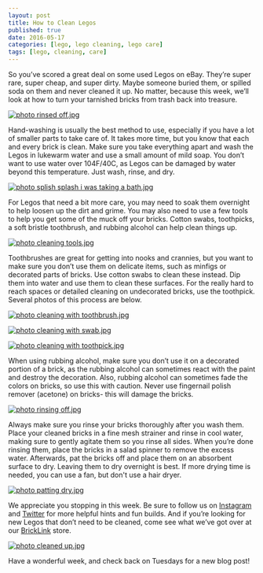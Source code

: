 ```yaml
---
layout: post
title: How to Clean Legos
published: true
date: 2016-05-17
categories: [lego, lego cleaning, lego care]
tags: [lego, cleaning, care]
---
```


So you’ve scored a great deal on some used Legos on eBay.  They’re super rare, super cheap, and super dirty.  Maybe someone buried them, or spilled soda on them and never cleaned it up.  No matter, because this week, we’ll look at how to turn your tarnished bricks from trash back into treasure.  

<a href="http://s63.photobucket.com/user/anellas/media/rinsed%20off.jpg.html" target="_blank"><img src="http://i63.photobucket.com/albums/h144/anellas/rinsed%20off.jpg" border="0" alt=" photo rinsed off.jpg"/></a>

Hand-washing is usually the best method to use, especially if you have a lot of smaller parts to take care of.  It takes more time, but you know that each and every brick is clean.  Make sure you take everything apart and wash the Legos in lukewarm water and use a small amount of mild soap.  You don’t want to use water over 104F/40C, as Legos can be damaged by water beyond this temperature.  Just wash, rinse, and dry.  

<a href="http://s63.photobucket.com/user/anellas/media/splish%20splash%20i%20was%20taking%20a%20bath.jpg.html" target="_blank"><img src="http://i63.photobucket.com/albums/h144/anellas/splish%20splash%20i%20was%20taking%20a%20bath.jpg" border="0" alt=" photo splish splash i was taking a bath.jpg"/></a>

For Legos that need a bit more care, you may need to soak them overnight to help loosen up the dirt and grime.  You may also need to use a few tools to help you get some of the muck off your bricks.  Cotton swabs, toothpicks, a soft bristle toothbrush, and rubbing alcohol can help clean things up.  

<a href="http://s63.photobucket.com/user/anellas/media/cleaning%20tools.jpg.html" target="_blank"><img src="http://i63.photobucket.com/albums/h144/anellas/cleaning%20tools.jpg" border="0" alt=" photo cleaning tools.jpg"/></a>

Toothbrushes are great for getting into nooks and crannies, but you want to make sure you don’t use them on delicate items, such as minfigs or decorated parts of bricks.  Use cotton swabs to clean these instead.  Dip them into water and use them to clean these surfaces.  For the really hard to reach spaces or detailed cleaning on undecorated bricks, use the toothpick.  Several photos of this process are below.

<a href="http://s63.photobucket.com/user/anellas/media/cleaning%20with%20toothbrush.jpg.html" target="_blank"><img src="http://i63.photobucket.com/albums/h144/anellas/cleaning%20with%20toothbrush.jpg" border="0" alt=" photo cleaning with toothbrush.jpg"/></a>

<a href="http://s63.photobucket.com/user/anellas/media/cleaning%20with%20swab.jpg.html" target="_blank"><img src="http://i63.photobucket.com/albums/h144/anellas/cleaning%20with%20swab.jpg" border="0" alt=" photo cleaning with swab.jpg"/></a>

<a href="http://s63.photobucket.com/user/anellas/media/cleaning%20with%20toothpick.jpg.html" target="_blank"><img src="http://i63.photobucket.com/albums/h144/anellas/cleaning%20with%20toothpick.jpg" border="0" alt=" photo cleaning with toothpick.jpg"/></a>

When using rubbing alcohol, make sure you don’t use it on a decorated portion of a brick, as the rubbing alcohol can sometimes react with the paint and destroy the decoration.  Also, rubbing alcohol can sometimes fade the colors on bricks, so use this with caution.  Never use fingernail polish remover (acetone) on bricks- this will damage the bricks.

<a href="http://s63.photobucket.com/user/anellas/media/rinsing%20off.jpg.html" target="_blank"><img src="http://i63.photobucket.com/albums/h144/anellas/rinsing%20off.jpg" border="0" alt=" photo rinsing off.jpg"/></a>

Always make sure you rinse your bricks thoroughly after you wash them.  Place your cleaned bricks in a fine mesh strainer and rinse in cool water, making sure to gently agitate them so you rinse all sides.  When you’re done rinsing them, place the bricks in a salad spinner to remove the excess water.  Afterwards, pat the bricks off and place them on an absorbent surface to dry.  Leaving them to dry overnight is best.  If more drying time is needed, you can use a fan, but don't use a hair dryer.

<a href="http://s63.photobucket.com/user/anellas/media/patting%20dry.jpg.html" target="_blank"><img src="http://i63.photobucket.com/albums/h144/anellas/patting%20dry.jpg" border="0" alt=" photo patting dry.jpg"/></a>

We appreciate you stopping in this week.  Be sure to follow us on [Instagram]( https://www.instagram.com/adobe_brick/) and [Twitter]( https://twitter.com/AdobeBrick ) for more helpful hints and fun builds.  And if you’re looking for new Legos that don’t need to be cleaned, come see what we’ve got over at our [BrickLink]( http://www.bricklink.com/store.asp?p=AdobeBrick) store.

<a href="http://s63.photobucket.com/user/anellas/media/cleaned%20up.jpg.html" target="_blank"><img src="http://i63.photobucket.com/albums/h144/anellas/cleaned%20up.jpg" border="0" alt=" photo cleaned up.jpg"/></a>

Have a wonderful week, and check back on Tuesdays for a new blog post!
